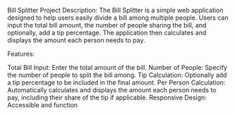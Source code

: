 Bill Splitter Project
Description:
The Bill Splitter is a simple web application designed to help users easily divide a bill among multiple people. Users can input the total bill amount, the number of people sharing the bill, and optionally, add a tip percentage. The application then calculates and displays the amount each person needs to pay.

Features:

Total Bill Input: Enter the total amount of the bill.
Number of People: Specify the number of people to split the bill among.
Tip Calculation: Optionally add a tip percentage to be included in the final amount.
Per Person Calculation: Automatically calculates and displays the amount each person needs to pay, including their share of the tip if applicable.
Responsive Design: Accessible and function
